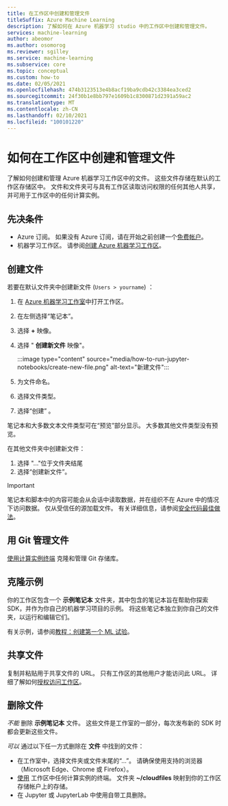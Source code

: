 ```yaml
---
title: 在工作区中创建和管理文件
titleSuffix: Azure Machine Learning
description: 了解如何在 Azure 机器学习 studio 中的工作区中创建和管理文件。
services: machine-learning
author: abeomor
ms.author: osomorog
ms.reviewer: sgilley
ms.service: machine-learning
ms.subservice: core
ms.topic: conceptual
ms.custom: how-to
ms.date: 02/05/2021
ms.openlocfilehash: 474b3123513e4b8acf19ba9cdb42c3384ea3ced2
ms.sourcegitcommit: 24f30b1e8bb797e1609b1c8300871d2391a59ac2
ms.translationtype: MT
ms.contentlocale: zh-CN
ms.lasthandoff: 02/10/2021
ms.locfileid: "100101220"
---
```

# <a name="how-to-create-and-manage-files-in-your-workspace"></a>如何在工作区中创建和管理文件

了解如何创建和管理 Azure 机器学习工作区中的文件。  这些文件存储在默认的工作区存储区中。 文件和文件夹可与具有工作区读取访问权限的任何其他人共享，并可用于工作区中的任何计算实例。

## <a name="prerequisites"></a>先决条件

* Azure 订阅。 如果没有 Azure 订阅，请在开始之前创建一个[免费帐户](https://aka.ms/AMLFree)。
* 机器学习工作区。 请参阅[创建 Azure 机器学习工作区](how-to-manage-workspace.md)。

## <a name="create-files"></a><a name="create"></a> 创建文件

若要在默认文件夹中创建新文件 (`Users > yourname`) ：

1. 在 [Azure 机器学习工作室](https://ml.azure.com)中打开工作区。
1. 在左侧选择“笔记本”。
1. 选择 **+** 映像。
1. 选择 "  **创建新文件** 映像"。

    :::image type="content" source="media/how-to-run-jupyter-notebooks/create-new-file.png" alt-text="新建文件":::

1. 为文件命名。
1. 选择文件类型。
1. 选择“创建”  。

笔记本和大多数文本文件类型可在“预览”部分显示。  大多数其他文件类型没有预览。

在其他文件夹中创建新文件：
1. 选择 "..."位于文件夹结尾
1. 选择“创建新文件”。

> [!IMPORTANT]
> 笔记本和脚本中的内容可能会从会话中读取数据，并在组织不在 Azure 中的情况下访问数据。  仅从受信任的源加载文件。 有关详细信息，请参阅[安全代码最佳做法](concept-secure-code-best-practice.md#azure-ml-studio-notebooks)。

## <a name="manage-files-with-git"></a>用 Git 管理文件

[使用计算实例终端](how-to-access-terminal.md#git) 克隆和管理 Git 存储库。

## <a name="clone-samples"></a>克隆示例

你的工作区包含一个 **示例笔记本** 文件夹，其中包含的笔记本旨在帮助你探索 SDK，并作为你自己的机器学习项目的示例。   将这些笔记本独立到你自己的文件夹，以运行和编辑它们。  

有关示例，请参阅[教程：创建第一个 ML 试验](tutorial-1st-experiment-sdk-setup.md#azure)。

## <a name="share-files"></a>共享文件

复制并粘贴用于共享文件的 URL。  只有工作区的其他用户才能访问此 URL。  详细了解如何[授权访问工作区](how-to-assign-roles.md)。

## <a name="delete-a-file"></a>删除文件

*不能* 删除 **示例笔记本** 文件。  这些文件是工作室的一部分，每次发布新的 SDK 时都会更新这些文件。  

*可以* 通过以下任一方式删除在 **文件** 中找到的文件：

* 在工作室中，选择文件夹或文件末尾的“...”。  请确保使用支持的浏览器（Microsoft Edge、Chrome 或 Firefox）。
* [使用](how-to-access-terminal.md) 工作区中任何计算实例的终端。 文件夹 **~/cloudfiles** 映射到你的工作区存储帐户上的存储。
* 在 Jupyter 或 JupyterLab 中使用自带工具删除。
